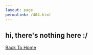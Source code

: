 ```yaml
---
layout: page
permalink: /404.html
---
```


## hi, there's nothing here :/ 

[Back To Home]({{site.url}}{{site.baseurl}})
